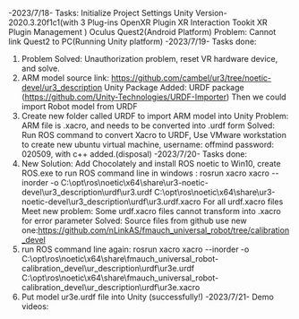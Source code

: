 -2023/7/18-
Tasks: Initialize Project Settings
Unity Version-2020.3.20f1c1(with 3 Plug-ins
OpenXR Plugin
XR Interaction Tookit
XR Plugin Management
)
Oculus Quest2(Android Platform)
Problem: Cannot link Quest2 to PC(Running Unity platform)
-2023/7/19-
Tasks done: 
1. Problem Solved: Unauthorization problem, reset VR hardware device, and solve.
2. ARM model source link: https://github.com/cambel/ur3/tree/noetic-devel/ur3_description
Unity Package Added: URDF package (https://github.com/Unity-Technologies/URDF-Importer) Then we could import Robot model from URDF
3. Create new folder called URDF to import ARM model into Unity
Problem: ARM file is .xacro, and needs to be converted into .urdf form
Solved: Run ROS command to convert Xacro to URDF, 
Use VMware workstation to create new ubuntu virtual machine,
username: offmind password: 020509, with c++ added.(disposal)
-2023/7/20-
Tasks done:
1. New Solution: Add Chocolately and install ROS noetic to Win10, create ROS.exe to run ROS command line in windows :
rosrun xacro xacro --inorder -o C:\opt\ros\noetic\x64\share\ur3-noetic-devel\ur3_description\urdf\ur3.urdf C:\opt\ros\noetic\x64\share\ur3-noetic-devel\ur3_description\urdf\ur3.urdf.xacro
For all urdf.xacro files
Meet new problem: Some urdf.xacro files cannot transform into .xacro for error parameter
Solved: Source files from github use new one:https://github.com/nLinkAS/fmauch_universal_robot/tree/calibration_devel
2. run ROS command line again:
rosrun xacro xacro --inorder -o C:\opt\ros\noetic\x64\share\fmauch_universal_robot-calibration_devel\ur_description\urdf\ur3e.urdf C:\opt\ros\noetic\x64\share\fmauch_universal_robot-calibration_devel\ur_description\urdf\ur3e.xacro
2. Put model ur3e.urdf file into Unity (successfully!)
-2023/7/21-
Demo videos:


